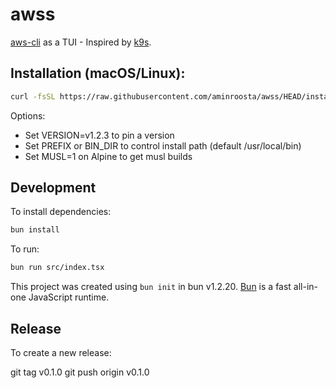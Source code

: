 # awss

[aws-cli](https://github.com/aws/aws-cli) as a TUI - Inspired by [k9s](https://github.com/derailed/k9s).

## Installation (macOS/Linux):

```bash
curl -fsSL https://raw.githubusercontent.com/aminroosta/awss/HEAD/install.sh | bash
```

Options:
- Set VERSION=v1.2.3 to pin a version
- Set PREFIX or BIN_DIR to control install path (default /usr/local/bin)
- Set MUSL=1 on Alpine to get musl builds

## Development

To install dependencies:

```bash
bun install
```

To run:

```bash
bun run src/index.tsx
```

This project was created using `bun init` in bun v1.2.20. [Bun](https://bun.com) is a fast all-in-one JavaScript runtime.


## Release

To create a new release:

git tag v0.1.0
git push origin v0.1.0
